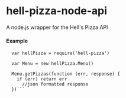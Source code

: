 # hell-pizza-node-api

A node.js wrapper for the Hell's Pizza API
<h4>Example</h4>

```
  var hellPizza = require('hell-pizza')
  
  var Menu = new hellPizza.Menu()
  
  Menu.getPizzas(function (err, response) {
    if (err) return err
      //json formatted response
  })```
